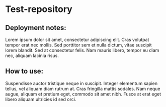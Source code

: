 # Test-repository

## Deployment notes:
Lorem ipsum dolor sit amet, consectetur adipiscing elit. Cras volutpat tempor erat nec mollis. Sed porttitor sem et nulla dictum, vitae suscipit lorem blandit. Sed at consectetur felis. Nam mauris libero, tempor eu diam nec, aliquam lacinia risus.

## How to use:
Suspendisse auctor tristique neque in suscipit. Integer elementum sapien tellus, vel aliquam diam rutrum at. Cras fringilla mattis sodales. Nam neque augue, aliquam et pretium eget, commodo sit amet nibh. Fusce at erat eget libero aliquam ultricies id sed orci.
